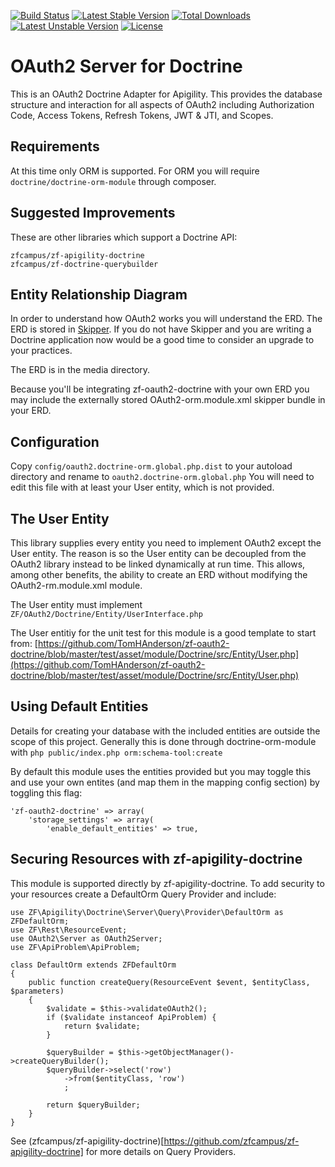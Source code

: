 [![Build Status](https://travis-ci.org/TomHAnderson/zf-oauth2-doctrine.svg?branch=0.1.0)](https://travis-ci.org/TomHAnderson/zf-oauth2-doctrine)
[![Latest Stable Version](https://poser.pugx.org/zfcampus/zf-oauth2-doctrine/v/stable.svg)](https://packagist.org/packages/zfcampus/zf-oauth2-doctrine) [![Total Downloads](https://poser.pugx.org/zfcampus/zf-oauth2-doctrine/downloads.svg)](https://packagist.org/packages/zfcampus/zf-oauth2-doctrine) [![Latest Unstable Version](https://poser.pugx.org/zfcampus/zf-oauth2-doctrine/v/unstable.svg)](https://packagist.org/packages/zfcampus/zf-oauth2-doctrine) [![License](https://poser.pugx.org/zfcampus/zf-oauth2-doctrine/license.svg)](https://packagist.org/packages/zfcampus/zf-oauth2-doctrine)

OAuth2 Server for Doctrine
==========================

This is an OAuth2 Doctrine Adapter for Apigility.  This provides the database structure and interaction for all aspects of OAuth2 including Authorization Code, Access Tokens, Refresh Tokens, JWT & JTI, and Scopes.

Requirements
------------

At this time only ORM is supported.  For ORM you will require `doctrine/doctrine-orm-module` through composer.


Suggested Improvements
----------------------

These are other libraries which support a Doctrine API:
```
zfcampus/zf-apigility-doctrine
zfcampus/zf-doctrine-querybuilder
```


Entity Relationship Diagram
---------------------------

In order to understand how OAuth2 works you will understand the ERD.  The ERD is stored in [Skipper](http://www.skipper18.com).  If you do not have Skipper and you are writing a Doctrine application now would be a good time to consider an upgrade to your practices.

The ERD is in the media directory.

Because you'll be integrating zf-oauth2-doctrine with your own ERD you may include the externally stored OAuth2-orm.module.xml skipper bundle in your ERD.


Configuration
-------------

Copy ```config/oauth2.doctrine-orm.global.php.dist``` to your autoload directory and rename to ```oauth2.doctrine-orm.global.php``` You will need to edit this file with at least your User entity, which is not provided.


The User Entity
--------------

This library supplies every entity you need to implement OAuth2 except the User entity.  The reason is so the User entity can be decoupled from the OAuth2 library instead to be linked dynamically at run time.  This allows, among other benefits, the ability to create an ERD without modifying the OAuth2-rm.module.xml module.

The User entity must implement `ZF/OAuth2/Doctrine/Entity/UserInterface.php`

The User entitiy for the unit test for this module is a good template to start from: [https://github.com/TomHAnderson/zf-oauth2-doctrine/blob/master/test/asset/module/Doctrine/src/Entity/User.php](https://github.com/TomHAnderson/zf-oauth2-doctrine/blob/master/test/asset/module/Doctrine/src/Entity/User.php)


Using Default Entities
----------------------

Details for creating your database with the included entities are outside the scope of this project.  Generally this is done through doctrine-orm-module with ```php public/index.php orm:schema-tool:create```

By default this module uses the entities provided but you may toggle this and use your own entites (and map them in the mapping config section) by toggling this flag:

```
'zf-oauth2-doctrine' => array(
    'storage_settings' => array(
        'enable_default_entities' => true,
```


Securing Resources with zf-apigility-doctrine
------------------------------------------

This module is supported directly by zf-apigility-doctrine.  To add security to your resources create a DefaultOrm Query Provider and include:

```
use ZF\Apigility\Doctrine\Server\Query\Provider\DefaultOrm as ZFDefaultOrm;
use ZF\Rest\ResourceEvent;
use OAuth2\Server as OAuth2Server;
use ZF\ApiProblem\ApiProblem;

class DefaultOrm extends ZFDefaultOrm
{
    public function createQuery(ResourceEvent $event, $entityClass, $parameters)
    {
        $validate = $this->validateOAuth2();
        if ($validate instanceof ApiProblem) {
            return $validate;
        }

        $queryBuilder = $this->getObjectManager()->createQueryBuilder();
        $queryBuilder->select('row')
            ->from($entityClass, 'row')
            ;

        return $queryBuilder;
    }
}

```

See (zfcampus/zf-apigility-doctrine)[https://github.com/zfcampus/zf-apigility-doctrine] for more details on Query Providers.

